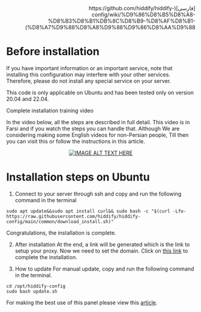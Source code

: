 <div dir="rtl">
[فارسی](https://github.com/hiddify/hiddify-config/wiki/%D9%86%D8%B5%D8%A8-%D8%B3%D8%B1%DB%8C%D8%B9-%D8%AF%D8%B1-%D8%A7%D9%88%D8%A8%D9%88%D9%86%D8%AA%D9%88)
</div>

# Before installation

If you have important information or an important service, note that installing this configuration may interfere with your other services. Therefore, please do not install any special service on your server.

This code is only applicable on Ubuntu and has been tested only on version 20.04 and 22.04.



Complete installation training video

In the video below, all the steps are described in full detail. This video is in Farsi and if you watch the steps you can handle that. Although We are considering making some English videos for non-Persian people, Till then you can visit this or follow the instructions in this article.

<div align=center>

[![IMAGE ALT TEXT HERE](https://img.youtube.com/vi/_LYFqrXVupI/0.jpg)](https://www.youtube.com/watch?v=_LYFqrXVupI)
</div>

# Installation steps on Ubuntu
1. Connect to your server through ssh and copy and run the following command in the terminal

```
sudo apt update&&sudo apt install curl&& sudo bash -c "$(curl -Lfo- https://raw.githubusercontent.com/hiddify/hiddify-config/main/common/download_install.sh)"
```

Congratulations, the installation is complete. 


2. After installation
At the end, a link will be generated which is the link to setup your proxy. Now we need to set the domain. Click on [this link](https://github-com.translate.goog/hiddify/hiddify-config/wiki/%D8%B1%D8%A7%D9%87%D9%86%D9%85%D8%A7%DB%8C-%D8%AA%D9%86%D8%B8%DB%8C%D9%85-%D8%AF%D8%A7%D9%85%D9%86%D9%87-%D9%88-%D9%86%D9%87%D8%A7%DB%8C%DB%8C-%DA%A9%D8%B1%D8%AF%D9%86-%D9%86%D8%B5%D8%A8?_x_tr_sl=fa&_x_tr_tl=en&_x_tr_hl=en&_x_tr_pto=wapp) to complete the installation.

3. How to update 
For manual update, copy and run the following command in the terminal.

```
cd /opt/hiddify-config
sudo bash update.sh
```

For making the best use of this panel please view this [article]().
